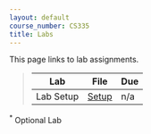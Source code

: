 ```yaml
---
layout: default
course_number: CS335
title: Labs
---
```


This page links to lab assignments.

> Lab | File | Due
> ---------- | ---- | ---
> Lab Setup | [Setup](setup.html) | n/a

<!--
> Shellshock Attack Lab | [Description and Tasks](shellshock.html) | Feb 21
> Buffer Overflow Attack Lab | [Description and Tasks](buffer_overflow.html) | Mar 04
> Packet Sniffing and Spoofing | [Description and Tasks](sniff_spoof.html) | Mar 16
> TCP Attack | [Description and Tasks](tcp_attack.html) | Mar 21
> Local DNS Attack | [Description and Tasks](dns_attack.html) | Mar 30
> Cross-Site Request Forgery (CSRF) Attack | [Description and Tasks](csrf_attack.html) | Apr 08
> Cross-Site Scripting (XSS) Attack | [Description and Tasks](xss_attack.html) | Apr 20
> SQL Injection Attack | [Description and Tasks](sql_attack.html) | Apr 29
> Public-Key Infrastructure (PKI) Lab * | [Description and Tasks](pki.html) | May 06
-->

<sup>*</sup> Optional Lab
